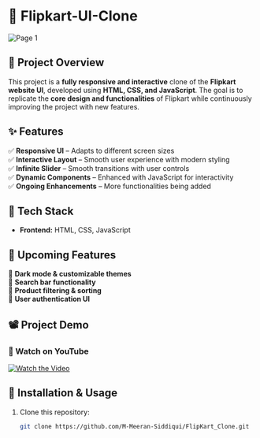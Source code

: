 # 🚀 Flipkart-UI-Clone

![Page 1](assets/Project_Preview/page.png)

## 📌 Project Overview
This project is a **fully responsive and interactive** clone of the **Flipkart website UI**, developed using **HTML, CSS, and JavaScript**. The goal is to replicate the **core design and functionalities** of Flipkart while continuously improving the project with new features.

## ✨ Features
✅ **Responsive UI** – Adapts to different screen sizes  
✅ **Interactive Layout** – Smooth user experience with modern styling  
✅ **Infinite Slider** – Smooth transitions with user controls  
✅ **Dynamic Components** – Enhanced with JavaScript for interactivity  
✅ **Ongoing Enhancements** – More functionalities being added  

## 🔧 Tech Stack
- **Frontend:** HTML, CSS, JavaScript  

## 🚀 Upcoming Features
🔹 **Dark mode & customizable themes**  
🔹 **Search bar functionality**  
🔹 **Product filtering & sorting**  
🔹 **User authentication UI**  

## 📽️ Project Demo
### 🎥 Watch on YouTube  
[![Watch the Video](https://img.youtube.com/vi/NDvjnoHimQc/0.jpg)](https://youtu.be/NDvjnoHimQc)

## 📂 Installation & Usage
1. Clone this repository:  
   ```bash
   git clone https://github.com/M-Meeran-Siddiqui/FlipKart_Clone.git

